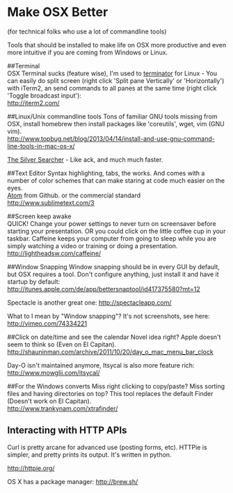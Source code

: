 Make OSX Better 
===============  
(for technical folks who use a lot of commandline tools)

Tools that should be installed to make life on OSX more productive and even more intuitive if you are coming from Windows or Linux. 

##Terminal  
OSX Terminal sucks (feature wise), I'm used to [terminator](https://launchpad.net/terminator) for Linux - You can easily do split screen (right click 'Split pane Vertically' or 'Horizontally') with iTerm2, an send commands to all panes at the same time (right click 'Toggle broadcast input'):  
http://iterm2.com/  

##Linux/Unix commandline tools
Tons of familiar GNU tools missing from OSX, install homebrew then install packages like 'coreutils', wget, vim (GNU vim).  
http://www.topbug.net/blog/2013/04/14/install-and-use-gnu-command-line-tools-in-mac-os-x/  

[The Silver Searcher](https://github.com/ggreer/the_silver_searcher) - Like ack, and much much faster.

##Text Editor
Syntax highlighting, tabs, the works.  And comes with a number of color schemes that can make staring at code much easier on the eyes.  
[Atom](http://atom.io) from Github.
or the commercial standard http://www.sublimetext.com/3

##Screen keep awake  
QUICK!  Change your power settings to never turn on screensaver before starting your presentation.  OR you could click on the little coffee cup in your taskbar.  Caffeine keeps your computer from going to sleep while you are simply watching a video or training or doing a presentation.  
http://lightheadsw.com/caffeine/  

##Window Snapping
Window snapping should be in every GUI by default, but OSX requires a tool.  Don't configure anything, just install it and have it startup by default:  
http://itunes.apple.com/de/app/bettersnaptool/id417375580?mt=12  

Spectacle is another great one: http://spectacleapp.com/

What to I mean by "Window snapping"?  It's not screenshots, see here:  
http://vimeo.com/74334221

##Click on date/time and see the calendar
Novel idea right?  Apple doesn't seem to think so (Even on El Capitan).  
http://shauninman.com/archive/2011/10/20/day_o_mac_menu_bar_clock

Day-O isn't maintained anymore, Itsycal is also more feature rich: http://www.mowglii.com/itsycal/

##For the Windows converts
Miss right clicking to copy/paste?  Miss sorting files and having directories on top?  This tool replaces the default Finder (Doesn't work on El Capitan).  
http://www.trankynam.com/xtrafinder/

## Interacting with HTTP APIs

Curl is pretty arcane for advanced use (posting forms, etc). HTTPie is simpler, and pretty prints its output. It's written in python.

http://httpie.org/

OS X has a package manager: http://brew.sh/
